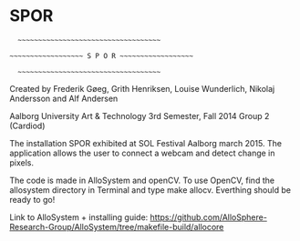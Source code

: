 # SPOR
  	  ~~~~~~~~~~~~~~~~~~~~~~~~~~~~~~~~~~~
  ~~~~~~~~~~~~~~~~~~~~~~~~~~~~~~~~~~~~~~~~~~~  
 ~~~~~~~~~~~~~~~~~~ S P O R ~~~~~~~~~~~~~~~~~~ 
  ~~~~~~~~~~~~~~~~~~~~~~~~~~~~~~~~~~~~~~~~~~~
 	  ~~~~~~~~~~~~~~~~~~~~~~~~~~~~~~~~~~~ 

Created by Frederik Gøeg, Grith Henriksen, Louise Wunderlich, Nikolaj Andersson and Alf Andersen

Aalborg University
Art & Technology
3rd Semester, Fall 2014
Group 2 (Cardiod)

The installation SPOR exhibited at SOL Festival Aalborg march 2015.
The application allows the user to connect a webcam and detect change in pixels.

The code is made in AlloSystem and openCV. To use OpenCV, find the allosystem directory in Terminal and type make allocv.
Everthing should be ready to go! 
 
Link to AlloSystem + installing guide: https://github.com/AlloSphere-Research-Group/AlloSystem/tree/makefile-build/allocore
